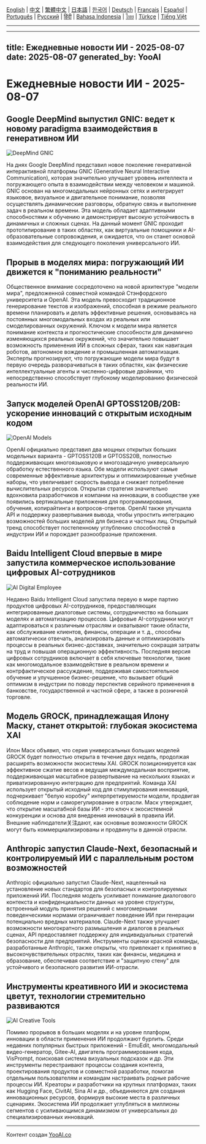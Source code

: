 [English](./en.md) | [中文](./zh.md) | [繁體中文](./zh-TW.md) | [日本語](./ja.md) | [한국어](./ko.md) | [Deutsch](./de.md) | [Français](./fr.md) | [Español](./es.md) | [Português](./pt.md) | [Русский](./ru.md) | [हिंदी](./hi.md) | [Bahasa Indonesia](./id.md) | [ไทย](./th.md) | [Türkçe](./tr.md) | [Tiếng Việt](./vi.md)

---

---
title: Ежедневные новости ИИ - 2025-08-07
date: 2025-08-07
generated_by: YooAI
---


# Ежедневные новости ИИ - 2025-08-07

## Google DeepMind выпустил GNIC: ведет к новому paradigma взаимодействия в генеративном ИИ

![DeepMind GNIC](https://images.unsplash.com/photo-1519389950473-47ba0277781c?fit=crop&w=800&q=80)

На днях Google DeepMind представил новое поколение генеративной интерактивной платформы GNIC (Generative Neural Interactive Communication), которая значительно улучшает уровень интеллекта и погружающего опыта в взаимодействии между человеком и машиной. GNIC основан на многомодальных нейронных сетях и интегрирует языковое, визуальное и двигательное понимание, позволяя осуществлять динамические разговоры, обратную связь и выполнение задач в реальном времени. Эта модель обладает адаптивными способностями к обучению и демонстрирует высокую устойчивость в динамичных и сложных сценах. На данный момент GNIC проходит прототипирование в таких областях, как виртуальные помощники и AI-образовательные сопровождения, и ожидается, что он станет основой взаимодействия для следующего поколения универсального ИИ.

## Прорыв в моделях мира: погружающий ИИ движется к "пониманию реальности"

Общественное внимание сосредоточено на новой архитектуре "модели мира", предложенной совместной командой Стэнфордского университета и OpenAI. Эта модель превосходит традиционное генерирование текстов и изображений, способная в режиме реального времени планировать и делать эффективные решения, основываясь на постоянных многомодальных входах из реальных или смоделированных окружений. Ключом к модели мира является понимание контекста и прогностические способности для динамично изменяющихся реальных окружений, что значительно повышает возможность применения ИИ в сложных сферах, таких как навигация роботов, автономное вождение и промышленная автоматизация. Эксперты прогнозируют, что погружающие модели мира будут в первую очередь разворачиваться в таких областях, как физические интеллектуальные агенты и численно-цифровые двойники, что непосредственно способствует глубокому моделированию физической реальности ИИ.

## Запуск моделей OpenAI GPTOSS120B/20B: ускорение инноваций с открытым исходным кодом

![OpenAI Models](https://images.unsplash.com/photo-1515378791036-0648a3ef77b2?auto=format&fit=crop&w=800&q=80)

OpenAI официально представил два мощных открытых больших модельных варианта - GPTOSS120B и GPTOSS20B, полностью поддерживающих многоязыковую и многозадачную универсальную обработку естественного языка. Обе модели используют самые современные эффективные архитектуры и оптимизированные учебные наборы, что увеличивает скорость вывода и снижает потребление вычислительных ресурсов. Открытая стратегия значительно вдохновила разработчиков и компании на инновации, в сообществе уже появились вертикальные приложения для программирования, обучения, копирайтинга и вопросов-ответов. OpenAI также улучшила API и поддержку развертывания вывода, чтобы упростить интеграцию возможностей больших моделей для бизнеса и частных лиц. Открытый тренд способствует постепенному углублению способностей в индустрии ИИ и порождает разнообразные приложения.

## Baidu Intelligent Cloud впервые в мире запустила коммерческое использование цифровых AI-сотрудников

![AI Digital Employee](https://images.unsplash.com/photo-1464983953574-0892a716854b?auto=format&fit=crop&w=800&q=80)

Недавно Baidu Intelligent Cloud запустила первую в мире партию продуктов цифровых AI-сотрудников, предоставляющих интегрированные диалоговые системы, сотрудничество на больших моделях и автоматизацию процессов. Цифровые AI-сотрудники могут адаптироваться к различным отраслям и охватывают такие области, как обслуживание клиентов, финансы, операции и т. д., способны автоматически отвечать, анализировать данные и оптимизировать процессы в реальных бизнес-доставках, значительно сокращая затраты на труд и повышая операционную эффективность. Последняя версия цифровых сотрудников включает в себя ключевые технологии, такие как многомодальное взаимодействие в реальном времени и контрфактическое рассуждение, поддерживая самостоятельное обучение и улучшенное бизнес-решение, что вызывает общий оптимизм в индустрии по поводу перспектив серийного применения в банковстве, государственной и частной сфере, а также в розничной торговле.

## Модель GROCK, принадлежащая Илону Маску, станет открытой: глубокая экосистема XAI

Илон Маск объявил, что серия универсальных больших моделей GROCK будет полностью открыта в течение двух недель, продолжая расширять возможности экосистемы XAI. GROCK позиционируется как эффективное сжатие весов и ведущая междумодальная восприятие, поддерживающая масштабное развертывание на нескольких языках и приватизированную интеграцию для предприятий. Команда XAI использует открытый исходный код для стимулирования инноваций, подчеркивает "белую коробку" интерпретируемости модели, продвигая соблюдение норм и саморегулирование в отрасли. Маск утверждает, что открытие масштабной базы ИИ - это ключ к экосистемной конкуренции и основа для внедрения инноваций в правила ИИ. Внешние наблюдатели关注дают, как основные возможности GROCK могут быть коммерциализированы и продвинуты в данной отрасли.

## Anthropic запустил Claude-Next, безопасный и контролируемый ИИ с параллельным ростом возможностей

Anthropic официально запустил Claude-Next, нацеленный на установление новых стандартов для безопасных и контролируемых приложений ИИ. Последняя модель усиливает понимание диалогового контекста и конфиденциальности данных на уровне структуры, встроенный модуль принятия решений с многомерными поведенческими нормами ограничивает поведение ИИ при генерации потенциально вредных материалов. Claude-Next также улучшает возможности многократного размышления и диалогов в реальных сценах, API предоставляет поддержку для индивидуальных стратегий безопасности для предприятий. Инструменты оценки красной команды, разработанные Anthropic, также открыты, что привлекает к принятию в высокочувствительных отраслях, таких как финансы, медицина и образование, обеспечивая соответствие и "защитную стену" для устойчивого и безопасного развития ИИ-отрасли.

## Инструменты креативного ИИ и экосистема цветут, технологии стремительно развиваются

![AI Creative Tools](https://images.unsplash.com/photo-1482062364825-616fd23b8fc1?auto=format&fit=crop&w=800&q=80)

Помимо прорывов в больших моделях и на уровне платформ, инновации в области применения ИИ продолжают бурлить. Среди недавних популярных быстрых приложений - EmuEdit, многомодальный видео-генератор, Gitee-AI, двигатель программирования кода, VisPrompt, поисковая система визуальных подсказок и др. Эти инструменты перестраивают процессы создания контента, проектирования продуктов и совместной разработки, помогая отдельным пользователям и командам настраивать родные рабочие процессы ИИ. Креаторы и разработчики на крупных платформах, таких как Hugging Face, CivitAI, Sina AI и др., объединяются для создания инновационных ресурсов, формируя высокие места в различных сценариях. Экосистема ИИ продолжает углубляться в миллионы сегментов с усиливающимся динамизмом от универсальных до специализированных инноваций.

---

Контент создан [YooAI.co](https://yooai.co/)